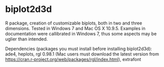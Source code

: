 # biplot2d3d
R package, creation of customizable biplots, both in two and three dimensions. Tested in Windows 7 and Mac OS X 10.9.5. Examples in documentation were callibrated in Windows 7, thus some aspects may be uglier than intended.

Dependencies (packages you must install before installing biplot2d3d):
ade4,
heplots,
rgl 0.98.1 (Mac users must download the latest version from https://cran.r-project.org/web/packages/rgl/index.html),
extrafont
